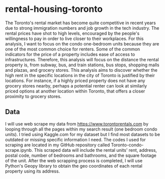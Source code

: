 # rental-housing-toronto

The Toronto's rental market has become quite competitive in recent years due to strong immigration numbers and job growth in the tech industry. The rental prices have shot to high levels, encouraged by the people's willingness to pay in order to live closer to their workplaces. For this analysis, I want to focus on the condo one-bedroom units because they are one of the most common choice for renters. 
Some of the common indicators for the price of a property includes ease of access to infrastructures. Therefore, this analysis will focus on the distance the rental property is, from subway, bus, and train stations, bus stops, shopping malls and plazas, and grocery stores. This analysis aims to discover whether the high rent in the specific locations in the city of Toronto is justified by their locations. For instance, if a highly priced property does not have any grocery stores nearby, perhaps a potential renter can look at similarly priced options at another location within Toronto, that offers a closer proximity to grocery stores. 

## Data
I will use web scrape my data from https://www.torontorentals.com by looping through all the pages within my search result (one bedroom condo units). I tried using Kaggle.com for my dataset but I find most datasets to be outdated or missing specific information I need. The codes I used for scraping are located in my GitHub repository called Toronto-condo-scrape.ipynb. This scraped data will include the rental units' rent, address, postal code, number of bedrooms and bathrooms, and the square footage of the unit. After the web scrapping process is completed, I will use Python's Geopy library to obtain the geo coordinates of each rental property using its address.
